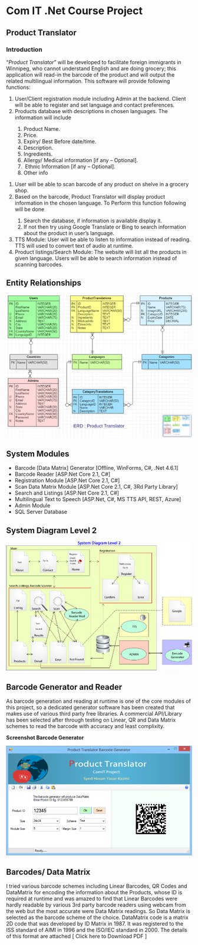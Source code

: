 <h1>Com IT .Net  Course Project</h1>
<h2>Product Translator</h2>
<h3>Introduction</h3>

<!-- <p>
  <strong><u>Instructor</u></strong><strong> :</strong>  <strong>Kyle</strong> Schmitz, <a href="mailto:krmschmitz@gmail.com">krmschmitz@gmail.com</a> <br />
  <strong><u>Student</u></strong><strong>:</strong> <strong>Syed</strong> Hasan Yasar <strong>Kazmi</strong>, <a href="mailto:hasan@hykaz.com">hasan@hykaz.com</a>  <br /> -->

<p>
  &ldquo;<em>Product  Translator</em>&rdquo; will be developed to facilitate foreign immigrants in Winnipeg,  who cannot understand English and are doing grocery; this application will  read-in the barcode of the product and will output the related multilingual  information. This software will provide following functions:
</p>
<ol>
  <li><span dir="ltr"> </span>User/Client  registration module including Admin at the backend. Client will be able to  register and set language and contact preferences.</li>
  <li><span dir="ltr"> </span>Products  database with descriptions in chosen languages. The information will include</li>
  <ol>
    <li><span dir="ltr"> </span>Product  Name.</li>
    <li><span dir="ltr"> </span>Price.</li>
    <li><span dir="ltr"> </span>Expiry/ Best  Before date/time. </li>
    <li><span dir="ltr"> </span>Description.</li>
    <li><span dir="ltr"> </span>Ingredients.</li>
    <li><span dir="ltr"> </span>Allergy/ Medical information [if  any – Optional].</li>
    <li><span dir="ltr"> </span> Ethnic Information [if any – Optional]. </li>
    <li><span dir="ltr"> </span>Other info</li>
  </ol>
</ol>
<ol>
  <li><span dir="ltr"> </span>User will be  able to scan barcode of any product on shelve in a grocery shop.</li>
  <li><span dir="ltr"> </span>Based on the  barcode, Product Translator will display product information in the chosen  language. To Perform this function following will be done</li>
  <ol>
    <li><span dir="ltr"> </span>Search the  database, if information is available display it.</li>
    <li><span dir="ltr"> </span>If not then  try using Google Translate or Bing to search information about the product in  user&rsquo;s language.</li>
  </ol>
  <li><span dir="ltr"> </span>TTS Module:  User will be able to listen to information instead of reading. TTS will used to  convert text of audio at runtime.</li>
  <li><span dir="ltr"> </span>Product  listings/Search Module: The website will list all the products in given  language. Users will be able to search information instead of scanning  barcodes. </li>
</ol>

<h2> Entity Relationships </h2>
<img src="https://github.com/HYKaz/Product-Translator/blob/master/erd.png" />


<h2>System Modules</h2>
<ul>
<li>Barcode [Data Matrix] Generator [Offline, WinForms, C#, .Net 4.6.1]</li>
<li>Barcode Reader [ASP.Net Core 2.1, C#]</li>
<li>Registration Module [ASP.Net Core 2.1, C#]</li>
<li>Scan Data Matrix Module  [ASP.Net Core 2.1, C#, 3Rd Party Library]</li>
<li>Search and Listings  [ASP.Net Core 2.1, C#]</li>
<li>Multilingual Text to Speech [ASP.Net, C#, MS TTS API, REST, Azure]</li>
<li>Admin Module</li>
<li>SQL Server Database</li>
</ul>

<h2>System Diagram Level 2</h2>
<img src="https://github.com/HYKaz/Product-Translator/blob/master/layout.png" />

<h2> Barcode Generator and Reader </h2>

As barcode generation and reading at runtime is one of the core modules of this project, so a dedicated generator software has been created that makes use of various third party free libraries. A commercial API/Library has been selected after through testing on Linear, QR and Data Matrix schemes to read the barcode with accuracy and least complixity.
<p> <strong> Screenshot Barcode Generator </strong> </p>
<img src="https://github.com/HYKaz/Product-Translator/blob/master/BarCodeGen_ScreenShot.png" />

<h2>Barcodes/ Data Matrix</h2>
I tried various barcode schemes including Linear Barcodes, QR Codes and DataMatrix for encoding the information about the Products, whose ID is required at runtime and was amazed to find that Linear Barcodes were hardly readable by various 3rd party barcode readers using webcam from the web but the most accurate were Data Matrix readings. So Data Matrix is selected as the barcode scheme of the choice.
DataMatrix code is a matrix 2D code that was developed by ID Matrix in 1987. It was registered to the ISS standard of AIMI in 1996 and the ISO/IEC standard in 2000. The details of this format are attached [ Click here to Download PDF ]

